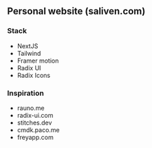 ## Personal website (saliven.com)

### Stack
- NextJS
- Tailwind
- Framer motion
- Radix UI
- Radix Icons

### Inspiration
- rauno.me
- radix-ui.com
- stitches.dev
- cmdk.paco.me
- freyapp.com

